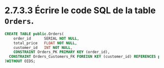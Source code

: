 # 2.7.3.3 Écrire le code SQL de la table `Orders`.

```sql
CREATE TABLE public.Orders(
	order_id      SERIAL NOT NULL,
	total_price   FLOAT NOT NULL,
	customer_id   INT NOT NULL,
	CONSTRAINT Orders_PK PRIMARY KEY (order_id),
  CONSTRAINT Orders_Customers_FK FOREIGN KEY (customer_id) REFERENCES public.Customers(id)
)WITHOUT OIDS;
```